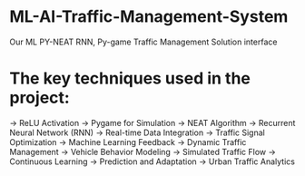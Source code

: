 # ML-AI-Traffic-Management-System
Our ML PY-NEAT RNN, Py-game Traffic Management Solution interface

# The key techniques used in the project:

-> ReLU Activation
-> Pygame for Simulation
-> NEAT Algorithm
-> Recurrent Neural Network (RNN)
-> Real-time Data Integration
-> Traffic Signal Optimization
-> Machine Learning Feedback
-> Dynamic Traffic Management
-> Vehicle Behavior Modeling
-> Simulated Traffic Flow
-> Continuous Learning
-> Prediction and Adaptation
-> Urban Traffic Analytics
